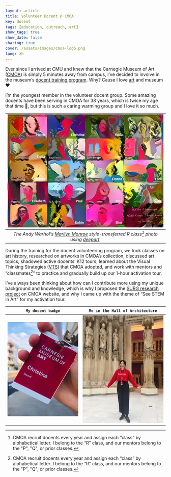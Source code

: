 ```yaml
---
layout: article
title: Volunteer Docent @ CMOA
key: docent
tags: [education, outreach, art]
show_tags: true
show_date: false
sharing: true
cover: /assets/images/cmoa-logo.png
lang: zh
---
```


Ever since I arrived at CMU and knew that the Carnegie Museum of Art ([CMOA]) is simply 5 minutes away from campus, I’ve decided to involve in the museum’s [docent training program][docent]. Why? Cause I love [art] and museum :heart:

<!--more-->

I’m the youngest member in the volunteer docent group. Some amazing docents have been serving in CMOA for 38 years, which is twice my age that time :rofl:, but this is such a caring warming group and I love it so much.

| ![](/assets/images/cmoa-style.jpg) |
|:--:|
| *The Andy Warhol's [Marilyn Monroe][andy] style-transferred R class[^1] photo using [deepart].* |

During the training for the docent volunteering program, we took classes on art history, researched on artworks in CMOA’s collection, discussed art topics, shadowed active docents’ K12 tours, learned about the Visual Thinking Strategies ([VTS]) that CMOA adopted, and work with mentors and “classmates[^1]” to practice and gradually build up our 1-hour activation tour. 

I’ve always been thinking about how can I contribute more using my unique background and knowledge, which is why I proposed the [SURG research project][project] on CMOA website, and why I came up with the theme of “See STEM in Art” for my activation tour.

| `My docent badge` | `Me in the Hall of Architecture`|
| ---- | ---- |
| ![](/assets/images/cmoa-badge.jpg) | ![](/assets/images/cmoa-me.jpg) |


[^1]: CMOA recruit docents every year and assign each “class” by alphabetical letter. I belong to the “R” class, and our mentors belong to the "P", "Q", or prior classes.

[art]: /zh_portfolio/8-art.html
[CMOA]: https://cmoa.org/
[deepart]: https://deepart.io/
[docent]: https://cmoa.org/join-give/docent/
[VTS]: https://vtshome.org/
[project]: /zh_research/2-cmoa.html
[andy]: https://www.artetrama.com/blogs/news/about-andy-warhols-sunday-b-morning-marilyn-monroe-series
